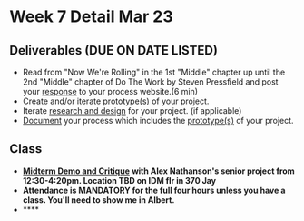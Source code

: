 # Week 7 Detail Mar 23

## Deliverables \(DUE ON DATE LISTED\)

* Read from "Now We're Rolling" in the 1st "Middle" chapter up until the 2nd "Middle" chapter of Do The Work by Steven Pressfield and post your [response](../assignments/responses.md) to your process website.\(6 min\)
* Create and/or iterate [prototype\(s\)](../project_plan/) of your project.
* Iterate [research and design](../project_plan/) for your project. \(if applicable\)
* [Document](../pre-work/website.md) your process which includes the [prototype\(s\)](../project_plan/) of your project.

## Class

* [**Midterm Demo and Critique**](../critiques-demos-presentations-and-exhibition/project_demo.md) **with Alex Nathanson's senior project from 12:30-4:20pm. Location TBD on IDM flr in 370 Jay**
* **Attendance is MANDATORY for the full four hours unless you have a class. You'll need to show me in Albert.**
* \*\*\*\*

